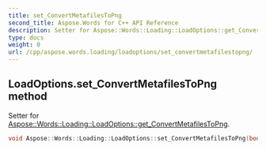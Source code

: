 ```yaml
---
title: set_ConvertMetafilesToPng
second_title: Aspose.Words for C++ API Reference
description: Setter for Aspose::Words::Loading::LoadOptions::get_ConvertMetafilesToPng. 
type: docs
weight: 0
url: /cpp/aspose.words.loading/loadoptions/set_convertmetafilestopng/
---
```

## LoadOptions.set_ConvertMetafilesToPng method


Setter for [Aspose::Words::Loading::LoadOptions::get_ConvertMetafilesToPng](./get_convertmetafilestopng/).

```cpp
void Aspose::Words::Loading::LoadOptions::set_ConvertMetafilesToPng(bool value)
```


